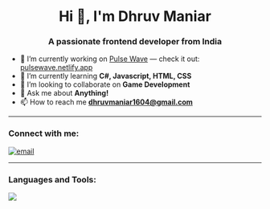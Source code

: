 <h1 align="center">Hi 👋, I'm Dhruv Maniar</h1>
<h3 align="center">A passionate frontend developer from India</h3>

- 🔭 I’m currently working on [Pulse Wave](https://pulsewave12.netlify.app) — check it out: [pulsewave.netlify.app](https://pulsewave12.netlify.app)
- 🌱 I’m currently learning **C#, Javascript, HTML, CSS**
- 👯 I’m looking to collaborate on **Game Development**
- 💬 Ask me about **Anything!**
- 📫 How to reach me **dhruvmaniar1604@gmail.com**

<hr></hr>

<h3>
 Connect with me:
</h3>
 
<p align="left">
  <a href="mailto:dhruvmaniar1604@gmail.com">
    <img src="https://img.shields.io/badge/Email-dhruvmaniar1604@gmail.com-red?style=for-the-badge&logo=gmail&logoColor=white" alt="email" />
  </a>
</p>

<hr></hr>

<p align="left">
<!-- You can add social icons here if needed -->
</p>

<h3 align="left">Languages and Tools:</h3>

<p align="left">
  <img src="https://skillicons.dev/icons?i=blender,cs,css,html,illustrator,js,photoshop,python,unity" />
</p>
